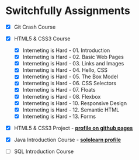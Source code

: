 # Switchfully Assignments

- [x] Git Crash Course
- [x] HTML5 & CSS3 Course
  - [x] Interneting is Hard - 01. Introduction
  - [x] Interneting is Hard - 02. Basic Web Pages
  - [x] Interneting is Hard - 03. Links and Images
  - [x] Interneting is Hard - 04. Hello, CSS
  - [x] Interneting is Hard - 05. The Box Model
  - [x] Interneting is Hard - 06. CSS Selectors
  - [x] Interneting is Hard - 07. Floats
  - [x] Interneting is Hard - 08. Flexbox
  - [x] Interneting is Hard - 10. Responsive Design
  - [x] Interneting is Hard - 12. Semantic HTML
  - [x] Interneting is Hard - 13. Forms
  <!-- - [ ] Interneting is Hard - 09. Advanced Positioning -->
  <!-- - [ ] Interneting is Hard - 11. Responsive Images -->
  <!-- - [ ] Interneting is Hard - 14. Web -->
- [x] HTML5 & CSS3 Project - [**profile on github pages**](https://maximbaraliuc.github.io/)
- [x] Java Introduction Course - [**sololearn profile**](https://www.sololearn.com/en/profile/2077458)
- [ ] SQL Introduction Course
 
